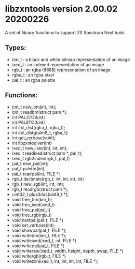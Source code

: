 # libzxntools version 2.00.02 20200226

A set of library functions to support ZX Spectrum Next tools

## Types:

- bm_t : a black and white bitmap representation of an image
- ixed_t : an indexed representation of an image
- rgb_t : an rgba (8888) representation of an image
- rgba_t : an rgba pixel
- pal_t : an rgba palette
	
## Functions:

- bm_t new_bm(int, int);
- bm_t readbm(struct pam *);
- int PAL3TO8(int)
- int PAL8TO3(int)
- int col_dist(rgba_t, rgba_t);
- int col_distg(uint8_t, rgba_t);
- int get_verbose(void);
- int libzxntoolver(int)
- ixed_t new_ixed(int, int, int);
- ixed_t readixed(struct pam *, pal_t);
- ixed_t rgb2index(rgb_t, pal_t)
- pal_t new_pal(int);
- pal_t palette(int)
- pal_t readpal(int, FILE *)
- rgb_t decimate(rgb_t, int, int, int, int)
- rgb_t new_rgb(int, int, int);
- rgb_t readrgb(struct pam *);
- uint32_t plus3dos(uint8_t *);
- void free_bm(bm_t);
- void free_ixed(ixed_t)
- void free_pal(pal_t)
- void free_rgb(rgb_t)
- void nextpal(pal_t, FILE *)
- void set_verbose(int);
- void showpal(pal_t, FILE *);
- void writebm(bm_t, FILE *);
- void writeixed(ixed_t, int, FILE *)
- void writepal(pal_t, FILE *)
- void writeraw(ixed_t, width, height, depth, swap, FILE *)
- void writergb(rgb_t, FILE *)
- void writezxn(ixed_t, int, int, int, int, FILE *);
